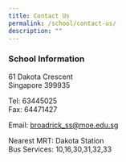 ```yaml
---
title: Contact Us
permalink: /school/contact-us/
description: ""
---
```

### School Information

61 Dakota Crescent <br>
Singapore 399935  
  
Tel: 63445025 <br> 
Fax: 64471427

Email: [broadrick_ss@moe.edu.sg  ](mailto:broadrick_ss@moe.edu.sg)
  
Nearest MRT: Dakota Station <br>
Bus Services: 10,16,30,31,32,33